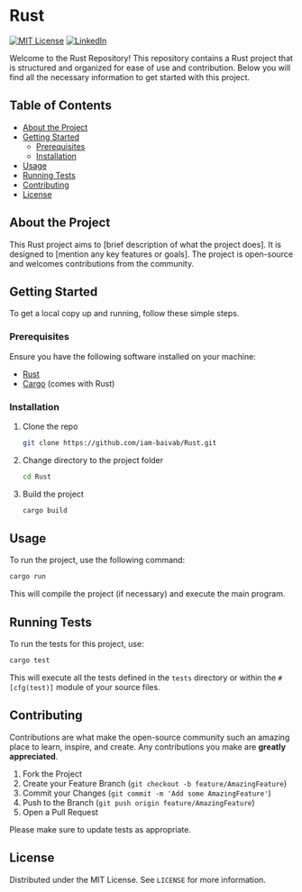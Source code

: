 # Rust
[![MIT License][license-shield]][license-url]
[![LinkedIn][linkedin-shield]][linkedin-url]

Welcome to the Rust Repository! This repository contains a Rust project that is structured and organized for ease of use and contribution. Below you will find all the necessary information to get started with this project.

## Table of Contents

- [About the Project](#about-the-project)
- [Getting Started](#getting-started)
  - [Prerequisites](#prerequisites)
  - [Installation](#installation)
- [Usage](#usage)
- [Running Tests](#running-tests)
- [Contributing](#contributing)
- [License](#license)

## About the Project

This Rust project aims to [brief description of what the project does]. It is designed to [mention any key features or goals]. The project is open-source and welcomes contributions from the community.

## Getting Started

To get a local copy up and running, follow these simple steps.

### Prerequisites

Ensure you have the following software installed on your machine:

- [Rust](https://www.rust-lang.org/tools/install)
- [Cargo](https://doc.rust-lang.org/cargo/getting-started/installation.html) (comes with Rust)

### Installation

1. Clone the repo
   ```sh
   git clone https://github.com/iam-baivab/Rust.git
   ```
2. Change directory to the project folder
   ```sh
   cd Rust
   ```
3. Build the project
   ```sh
   cargo build
   ```

## Usage

To run the project, use the following command:

```sh
cargo run
```

This will compile the project (if necessary) and execute the main program.

## Running Tests

To run the tests for this project, use:

```sh
cargo test
```

This will execute all the tests defined in the `tests` directory or within the `#[cfg(test)]` module of your source files.

## Contributing

Contributions are what make the open-source community such an amazing place to learn, inspire, and create. Any contributions you make are **greatly appreciated**.

1. Fork the Project
2. Create your Feature Branch (`git checkout -b feature/AmazingFeature`)
3. Commit your Changes (`git commit -m 'Add some AmazingFeature'`)
4. Push to the Branch (`git push origin feature/AmazingFeature`)
5. Open a Pull Request

Please make sure to update tests as appropriate.

## License

Distributed under the MIT License. See `LICENSE` for more information.

[license-shield]: https://img.shields.io/badge/License-MIT-red.svg
[license-url]: https://github.com/iam-baivab/News-Scraping-using-BeautyfulSoup-Selenium-with-Django/blob/main/LICENSE
[linkedin-shield]: https://img.shields.io/badge/-LinkedIn-black.svg?style=flat&logo=linkedin&colorB=blue
[linkedin-url]: https://www.linkedin.com/in/baivabsarkar/